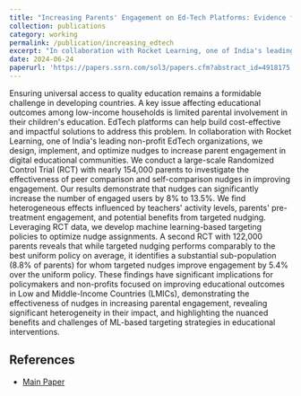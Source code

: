 ```yaml
---
title: "Increasing Parents' Engagement on Ed-Tech Platforms: Evidence from the Field"
collection: publications
category: working
permalink: /publication/increasing_edtech
excerpt: "In collaboration with Rocket Learning, one of India's leading non-profit EdTech organizations, we design, implement, and optimize nudges to increase parent engagement in digital educational communities. We conduct a large-scale Randomized Control Trial (RCT) with nearly 154,000 parents to investigate the effectiveness of peer comparison and self-comparison nudges in improving engagement. Leveraging RCT data, we develop machine learning-based targeting policies to optimize nudge assignments. A second RCT with 122,000 parents reveals that while targeted nudging performs comparably to the best uniform policy on average, it identifies a substantial sub-population for whom targeted nudges improve engagement over the uniform policy. "
date: 2024-06-24
paperurl: 'https://papers.ssrn.com/sol3/papers.cfm?abstract_id=4918175'
---
```


Ensuring universal access to quality education remains a formidable challenge in developing countries. A key issue affecting educational outcomes among low-income households is limited parental involvement in their children's education. EdTech platforms can help build cost-effective and impactful solutions to address this problem. In collaboration with Rocket Learning, one of India's leading non-profit EdTech organizations, we design, implement, and optimize nudges to increase parent engagement in digital educational communities. We conduct a large-scale Randomized Control Trial (RCT) with nearly 154,000 parents to investigate the effectiveness of peer comparison and self-comparison nudges in improving engagement. Our results demonstrate that nudges can significantly increase the number of engaged users by 8% to 13.5%. We find heterogeneous effects influenced by teachers' activity levels, parents' pre-treatment engagement, and potential benefits from targeted nudging. Leveraging RCT data, we develop machine learning-based targeting policies to optimize nudge assignments. A second RCT with 122,000 parents reveals that while targeted nudging performs comparably to the best uniform policy on average, it identifies a substantial sub-population (8.8% of parents) for whom targeted nudges improve engagement by 5.4% over the uniform policy. These findings have significant implications for policymakers and non-profits focused on improving educational outcomes in Low and Middle-Income Countries (LMICs), demonstrating the effectiveness of nudges in increasing parental engagement, revealing significant heterogeneity in their impact, and highlighting the nuanced benefits and challenges of ML-based targeting strategies in educational interventions.

## References 
- [Main Paper](https://papers.ssrn.com/sol3/papers.cfm?abstract_id=4918175)
